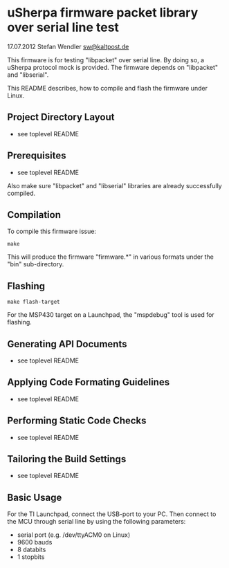 uSherpa firmware packet library over serial line test
=====================================================
17.07.2012 Stefan Wendler
sw@kaltpost.de

This firmware is for testing "libpacket" over serial line. By doing so, a uSherpa protocol mock is provided. The firmware depends on "libpacket" and "libserial".

This README describes, how to compile and flash the firmware under Linux.    


Project Directory Layout
------------------------

* see toplevel README


Prerequisites
-------------

* see toplevel README

Also make sure "libpacket" and "libserial" libraries are already successfully compiled.


Compilation
------------

To compile this firmware issue:

	make

This will produce the firmware "firmware.*" in various formats under the "bin" sub-directory. 


Flashing
--------

	make flash-target

For the MSP430 target on a Launchpad, the "mspdebug" tool is used for flashing. 


Generating API Documents
------------------------

* see toplevel README


Applying Code Formating Guidelines
----------------------------------

* see toplevel README


Performing Static Code Checks
-----------------------------

* see toplevel README


Tailoring the Build Settings
----------------------------

* see toplevel README


Basic Usage
----------------------------

For the TI Launchpad, connect the USB-port to your PC. Then connect to the MCU through serial line by using the following parameters: 

* serial port (e.g. /dev/ttyACM0 on Linux)
* 9600 bauds
* 8 databits
* 1 stopbits


